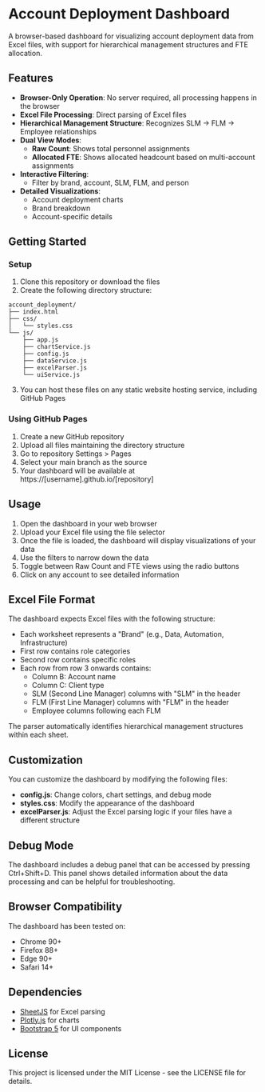# Account Deployment Dashboard

A browser-based dashboard for visualizing account deployment data from Excel files, with support for hierarchical management structures and FTE allocation.

## Features

- **Browser-Only Operation**: No server required, all processing happens in the browser
- **Excel File Processing**: Direct parsing of Excel files
- **Hierarchical Management Structure**: Recognizes SLM -> FLM -> Employee relationships
- **Dual View Modes**:
  - **Raw Count**: Shows total personnel assignments
  - **Allocated FTE**: Shows allocated headcount based on multi-account assignments
- **Interactive Filtering**:
  - Filter by brand, account, SLM, FLM, and person
- **Detailed Visualizations**:
  - Account deployment charts
  - Brand breakdown
  - Account-specific details

## Getting Started

### Setup

1. Clone this repository or download the files
2. Create the following directory structure:

```
account_deployment/
├── index.html
├── css/
│   └── styles.css
└── js/
    ├── app.js
    ├── chartService.js
    ├── config.js
    ├── dataService.js
    ├── excelParser.js
    └── uiService.js
```

3. You can host these files on any static website hosting service, including GitHub Pages

### Using GitHub Pages

1. Create a new GitHub repository
2. Upload all files maintaining the directory structure
3. Go to repository Settings > Pages
4. Select your main branch as the source
5. Your dashboard will be available at https://[username].github.io/[repository]

## Usage

1. Open the dashboard in your web browser
2. Upload your Excel file using the file selector
3. Once the file is loaded, the dashboard will display visualizations of your data
4. Use the filters to narrow down the data
5. Toggle between Raw Count and FTE views using the radio buttons
6. Click on any account to see detailed information

## Excel File Format

The dashboard expects Excel files with the following structure:

- Each worksheet represents a "Brand" (e.g., Data, Automation, Infrastructure)
- First row contains role categories
- Second row contains specific roles
- Each row from row 3 onwards contains:
  - Column B: Account name
  - Column C: Client type
  - SLM (Second Line Manager) columns with "SLM" in the header
  - FLM (First Line Manager) columns with "FLM" in the header
  - Employee columns following each FLM

The parser automatically identifies hierarchical management structures within each sheet.

## Customization

You can customize the dashboard by modifying the following files:

- **config.js**: Change colors, chart settings, and debug mode
- **styles.css**: Modify the appearance of the dashboard
- **excelParser.js**: Adjust the Excel parsing logic if your files have a different structure

## Debug Mode

The dashboard includes a debug panel that can be accessed by pressing Ctrl+Shift+D. This panel shows detailed information about the data processing and can be helpful for troubleshooting.

## Browser Compatibility

The dashboard has been tested on:
- Chrome 90+
- Firefox 88+
- Edge 90+
- Safari 14+

## Dependencies

- [SheetJS](https://sheetjs.com/) for Excel parsing
- [Plotly.js](https://plotly.com/javascript/) for charts
- [Bootstrap 5](https://getbootstrap.com/) for UI components

## License

This project is licensed under the MIT License - see the LICENSE file for details.